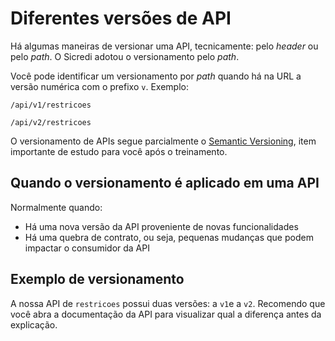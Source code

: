 # Diferentes versões de API

Há algumas maneiras de versionar uma API, tecnicamente: pelo *header* ou pelo *path*. O Sicredi adotou o versionamento pelo *path*.

Você pode identificar um versionamento por *path* quando há na URL a versão numérica com o prefixo `v`. Exemplo:

`/api/v1/restricoes`

`/api/v2/restricoes`

O versionamento  de APIs segue parcialmente o [Semantic Versioning](https://semver.org/lang/pt-BR/), item importante de estudo para você após o treinamento.

## Quando o versionamento é aplicado em uma API

Normalmente quando:
* Há uma nova versão da API proveniente de novas funcionalidades
* Há uma quebra de contrato, ou seja, pequenas mudanças que podem impactar o consumidor da API

## Exemplo de versionamento

A nossa API de `restricoes` possui duas versões: a `v1`e a `v2`. Recomendo que você abra a documentação da API para visualizar qual a diferença antes da explicação.